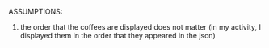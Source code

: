  ASSUMPTIONS:

 1) the order that the coffees are displayed does not matter (in my activity, I displayed them in the order that they appeared in the json)

